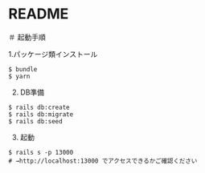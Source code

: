 # README

＃ 起動手順

1.パッケージ類インストール
```
$ bundle
$ yarn
```

2. DB準備
```
$ rails db:create
$ rails db:migrate
$ rails db:seed
```

3. 起動
```
$ rails s -p 13000
# →http://localhost:13000 でアクセスできるかご確認ください
```
